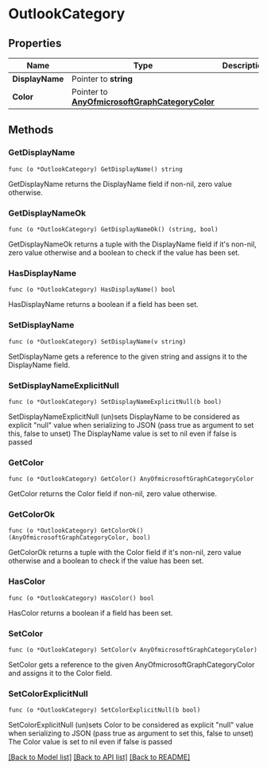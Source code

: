 # OutlookCategory

## Properties

Name | Type | Description | Notes
------------ | ------------- | ------------- | -------------
**DisplayName** | Pointer to **string** |  | [optional] 
**Color** | Pointer to [**AnyOfmicrosoftGraphCategoryColor**](anyOf&lt;microsoft.graph.categoryColor&gt;.md) |  | [optional] 

## Methods

### GetDisplayName

`func (o *OutlookCategory) GetDisplayName() string`

GetDisplayName returns the DisplayName field if non-nil, zero value otherwise.

### GetDisplayNameOk

`func (o *OutlookCategory) GetDisplayNameOk() (string, bool)`

GetDisplayNameOk returns a tuple with the DisplayName field if it's non-nil, zero value otherwise
and a boolean to check if the value has been set.

### HasDisplayName

`func (o *OutlookCategory) HasDisplayName() bool`

HasDisplayName returns a boolean if a field has been set.

### SetDisplayName

`func (o *OutlookCategory) SetDisplayName(v string)`

SetDisplayName gets a reference to the given string and assigns it to the DisplayName field.

### SetDisplayNameExplicitNull

`func (o *OutlookCategory) SetDisplayNameExplicitNull(b bool)`

SetDisplayNameExplicitNull (un)sets DisplayName to be considered as explicit "null" value
when serializing to JSON (pass true as argument to set this, false to unset)
The DisplayName value is set to nil even if false is passed
### GetColor

`func (o *OutlookCategory) GetColor() AnyOfmicrosoftGraphCategoryColor`

GetColor returns the Color field if non-nil, zero value otherwise.

### GetColorOk

`func (o *OutlookCategory) GetColorOk() (AnyOfmicrosoftGraphCategoryColor, bool)`

GetColorOk returns a tuple with the Color field if it's non-nil, zero value otherwise
and a boolean to check if the value has been set.

### HasColor

`func (o *OutlookCategory) HasColor() bool`

HasColor returns a boolean if a field has been set.

### SetColor

`func (o *OutlookCategory) SetColor(v AnyOfmicrosoftGraphCategoryColor)`

SetColor gets a reference to the given AnyOfmicrosoftGraphCategoryColor and assigns it to the Color field.

### SetColorExplicitNull

`func (o *OutlookCategory) SetColorExplicitNull(b bool)`

SetColorExplicitNull (un)sets Color to be considered as explicit "null" value
when serializing to JSON (pass true as argument to set this, false to unset)
The Color value is set to nil even if false is passed

[[Back to Model list]](../README.md#documentation-for-models) [[Back to API list]](../README.md#documentation-for-api-endpoints) [[Back to README]](../README.md)



